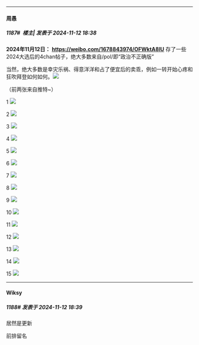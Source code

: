 ﻿
*****

####  周愚  
##### 1187#         楼主| 发表于 2024-11-12 18:38

<strong>2024年11月12日：</strong>
<strong>https://weibo.com/1678843974/OFWktA8IU</strong>
存了一些2024大选后的4chan帖子，绝大多数来自/pol/即“政治不正确版”

当然，绝大多数是幸灾乐祸、得意洋洋和占了便宜后的卖乖，例如一转开始心疼和狂吹拜登如何如何。<img src="https://static.saraba1st.com/image/smiley/face2017/047.png" referrerpolicy="no-referrer">

（前两张来自推特~）

1
<img src="https://p.sda1.dev/20/7965f4dd12c8b33f720e978e7a846b95/biden1.png" referrerpolicy="no-referrer">

2
<img src="https://p.sda1.dev/20/3408a995dcf89f1bbafb6b6cc47f49dd/biden.gif" referrerpolicy="no-referrer">

3
<img src="https://p.sda1.dev/20/0f78579c8cac4f937d4a1d19d1c9d92d/biden0.png" referrerpolicy="no-referrer">

4
<img src="https://p.sda1.dev/20/8d2a19d41117991f5302aebed424dcc8/biden2.png" referrerpolicy="no-referrer">

5
<img src="https://p.sda1.dev/20/f6528f3de9ed9472e8e0ed7cf28b7cb7/care.png" referrerpolicy="no-referrer">

6
<img src="https://p.sda1.dev/20/7655876a6581d96ec5ac47f82ffa0c73/choose.png" referrerpolicy="no-referrer">

7
<img src="https://p.sda1.dev/20/0b72cbc82d22254d94c1ac5d9cceb80d/dearborn.png" referrerpolicy="no-referrer">

8
<img src="https://p.sda1.dev/20/7989781a7570589be752e5061f27de02/female.png" referrerpolicy="no-referrer">

9
<img src="https://p.sda1.dev/20/f17cc572761282ec27e0e438995f1496/lose.png" referrerpolicy="no-referrer">

10
<img src="https://p.sda1.dev/20/38ff5b2b5a3b7da32faa7546dad59567/sex.png" referrerpolicy="no-referrer">

11
<img src="https://p.sda1.dev/20/42a43e462cf7e2b93181cdcd351d3bb4/strike.png" referrerpolicy="no-referrer">

12
<img src="https://p.sda1.dev/20/866f0147e16bb2e5b27cec0a4751b34b/swas.png" referrerpolicy="no-referrer">

13
<img src="https://p.sda1.dev/20/af76f0ba74b47a22e7acdd3028abd8aa/vidya2.png" referrerpolicy="no-referrer">

14
<img src="https://p.sda1.dev/20/469988b1b613e8ffa9bc332d53554d94/winning.png" referrerpolicy="no-referrer">

15
<img src="https://p.sda1.dev/20/9686e8a3efbe1b02e7cc80ef54e4c4d2/zoomer.png" referrerpolicy="no-referrer">

*****

####  Wiksy  
##### 1188#       发表于 2024-11-12 18:39

居然是更新

前排留名

